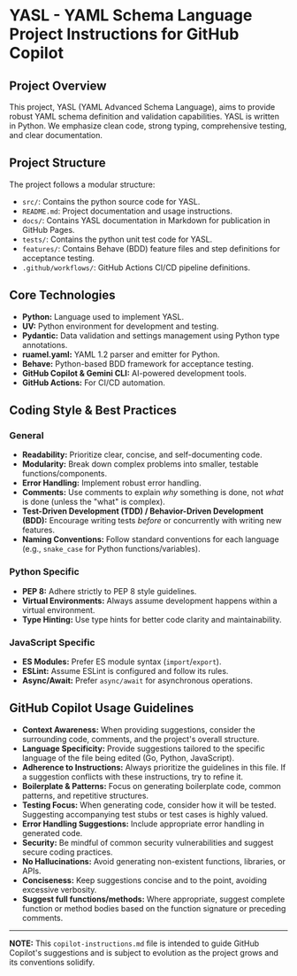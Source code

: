 # YASL - YAML Schema Language Project Instructions for GitHub Copilot

## Project Overview
This project, YASL (YAML Advanced Schema Language), aims to provide robust YAML schema definition and validation capabilities. YASL is written in Python. 
We emphasize clean code, strong typing, comprehensive testing, and clear documentation.

## Project Structure
The project follows a modular structure:
- `src/`: Contains the python source code for YASL.
- `README.md`: Project documentation and usage instructions.
- `docs/`: Contains YASL documentation in Markdown for publication in GitHub Pages.
- `tests/`: Contains the python unit test code for YASL.
- `features/`: Contains Behave (BDD) feature files and step definitions for acceptance testing.
- `.github/workflows/`: GitHub Actions CI/CD pipeline definitions.

## Core Technologies
- **Python:** Language used to implement YASL.
- **UV:** Python environment for development and testing.
- **Pydantic:** Data validation and settings management using Python type annotations.
- **ruamel.yaml:** YAML 1.2 parser and emitter for Python.
- **Behave:** Python-based BDD framework for acceptance testing.
- **GitHub Copilot & Gemini CLI:** AI-powered development tools.
- **GitHub Actions:** For CI/CD automation.

## Coding Style & Best Practices

### General
- **Readability:** Prioritize clear, concise, and self-documenting code.
- **Modularity:** Break down complex problems into smaller, testable functions/components.
- **Error Handling:** Implement robust error handling.
- **Comments:** Use comments to explain *why* something is done, not *what* is done (unless the "what" is complex).
- **Test-Driven Development (TDD) / Behavior-Driven Development (BDD):** Encourage writing tests *before* or concurrently with writing new features.
- **Naming Conventions:** Follow standard conventions for each language (e.g., `snake_case` for Python functions/variables).

### Python Specific
- **PEP 8:** Adhere strictly to PEP 8 style guidelines.
- **Virtual Environments:** Always assume development happens within a virtual environment.
- **Type Hinting:** Use type hints for better code clarity and maintainability.

### JavaScript Specific
- **ES Modules:** Prefer ES module syntax (`import`/`export`).
- **ESLint:** Assume ESLint is configured and follow its rules.
- **Async/Await:** Prefer `async/await` for asynchronous operations.

## GitHub Copilot Usage Guidelines

- **Context Awareness:** When providing suggestions, consider the surrounding code, comments, and the project's overall structure.
- **Language Specificity:** Provide suggestions tailored to the specific language of the file being edited (Go, Python, JavaScript).
- **Adherence to Instructions:** Always prioritize the guidelines in this file. If a suggestion conflicts with these instructions, try to refine it.
- **Boilerplate & Patterns:** Focus on generating boilerplate code, common patterns, and repetitive structures.
- **Testing Focus:** When generating code, consider how it will be tested. Suggesting accompanying test stubs or test cases is highly valued.
- **Error Handling Suggestions:** Include appropriate error handling in generated code.
- **Security:** Be mindful of common security vulnerabilities and suggest secure coding practices.
- **No Hallucinations:** Avoid generating non-existent functions, libraries, or APIs.
- **Conciseness:** Keep suggestions concise and to the point, avoiding excessive verbosity.
- **Suggest full functions/methods:** Where appropriate, suggest complete function or method bodies based on the function signature or preceding comments.

---
**NOTE:** This `copilot-instructions.md` file is intended to guide GitHub Copilot's suggestions and is subject to evolution as the project grows and its conventions solidify.